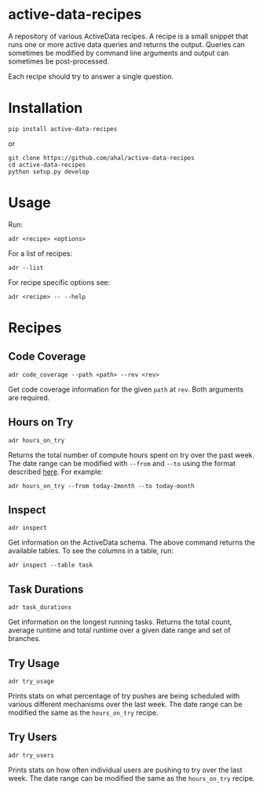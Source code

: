 # active-data-recipes

A repository of various ActiveData recipes. A recipe is a small snippet that runs one or more active
data queries and returns the output. Queries can sometimes be modified by command line arguments and
output can sometimes be post-processed.

Each recipe should try to answer a single question.

# Installation

    pip install active-data-recipes

or

    git clone https://github.com/ahal/active-data-recipes
    cd active-data-recipes
    python setup.py develop

# Usage

Run:

    adr <recipe> <options>

For a list of recipes:

    adr --list

For recipe specific options see:

    adr <recipe> -- --help

# Recipes

## Code Coverage

    adr code_coverage --path <path> --rev <rev>

Get code coverage information for the given `path` at `rev`. Both arguments are required.

## Hours on Try

    adr hours_on_try

Returns the total number of compute hours spent on try over the past week. The date range can be
modified with `--from` and `--to` using the format described [here][0]. For example:

    adr hours_on_try --from today-2month --to today-month

## Inspect

    adr inspect

Get information on the ActiveData schema. The above command returns the available tables. To see
the columns in a table, run:

    adr inspect --table task

## Task Durations

    adr task_durations

Get information on the longest running tasks. Returns the total count, average runtime and total
runtime over a given date range and set of branches.

## Try Usage

    adr try_usage

Prints stats on what percentage of try pushes are being scheduled with various different mechanisms
over the last week. The date range can be modified the same as the `hours_on_try` recipe.

<script src="https://gist.github.com/ahal/c78b6e78d36a5e7df8905d7e294d7762.js"></script>

## Try Users

    adr try_users

Prints stats on how often individual users are pushing to try over the last week. The date range can
be modified the same as the `hours_on_try` recipe.


[0]: https://github.com/klahnakoski/ActiveData/blob/dev/docs/jx_time.md
